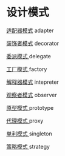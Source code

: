 # 设计模式

[适配器模式](adapter)  adapter

[装饰者模式](decorator)   decorator

[委派模式 ](delegate)  delegate

[工厂模式 ](factory)   factory

[解释器模式](intepreter)  intepreter

[观察者模式](observer)  observer

[原型模式 ](prototype)   prototype

[代理模式 ](proxy)   proxy

[单利模式 ](singleton)   singleton

[策略模式 ](strategy)  strategy
